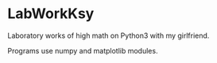 # LabWorkKsy
Laboratory works of high math on Python3 with my girlfriend.

Programs use numpy and matplotlib modules.
